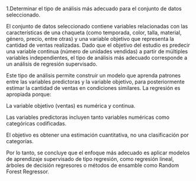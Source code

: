 

1.Determinar el tipo de análisis más adecuado para el conjunto de
datos seleccionado.


El conjunto de datos seleccionado contiene variables relacionadas con las características de una chaqueta (como temporada, color, talla, material, género, precio, entre otras) y una variable objetivo que representa la cantidad de ventas realizadas. Dado que el objetivo del estudio es predecir una variable continua (número de unidades vendidas) a partir de múltiples variables independientes, el tipo de análisis más adecuado corresponde a un análisis de regresión supervisado.

Este tipo de análisis permite construir un modelo que aprenda patrones entre las variables predictoras y la variable objetivo, para posteriormente estimar la cantidad de ventas en condiciones similares. La regresión es apropiada porque:

La variable objetivo (ventas) es numérica y continua.

Las variables predictoras incluyen tanto variables numéricas como categóricas codificadas.

El objetivo es obtener una estimación cuantitativa, no una clasificación por categorías.

Por lo tanto, se concluye que el enfoque más adecuado es aplicar modelos de aprendizaje supervisado de tipo regresión, como regresión lineal, árboles de decisión regresores o métodos de ensamble como Random Forest Regressor.


